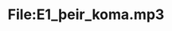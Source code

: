 ---
title: File:E1_þeir_koma.mp3
recording of: þeir koma
reading speed: slow
speaker: E
license: CC0
---